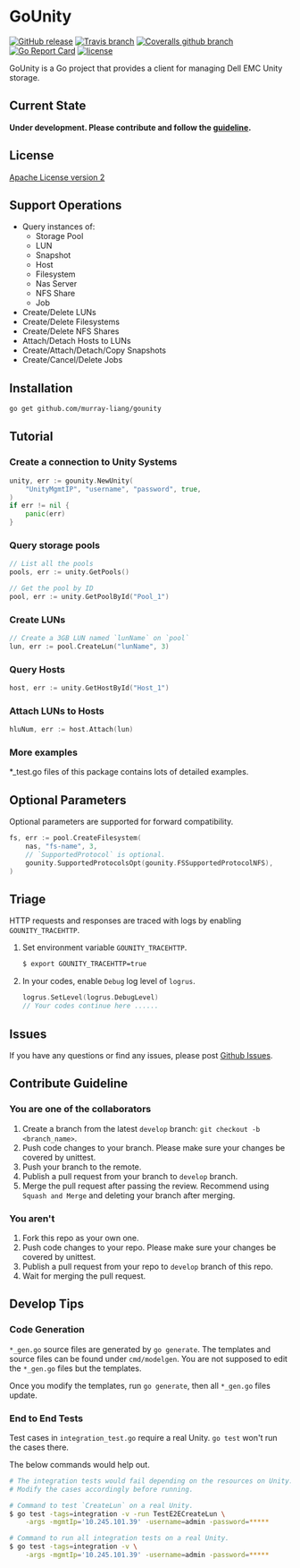 # GoUnity

[![GitHub release](https://img.shields.io/github/release/Murray-LIANG/gounity.svg)](https://github.com/Murray-LIANG/gounity/releases)
[![Travis branch](https://travis-ci.com/Murray-LIANG/gounity.svg?branch=master)](https://travis-ci.org/Murray-LIANG/gounity/branches)
[![Coveralls github branch](https://img.shields.io/coveralls/github/Murray-LIANG/gounity/master.svg)](https://coveralls.io/github/Murray-LIANG/gounity)
[![Go Report Card](https://goreportcard.com/badge/github.com/Murray-LIANG/gounity)](https://goreportcard.com/report/github.com/Murray-LIANG/gounity)
[![license](https://img.shields.io/github/license/Murray-LIANG/gounity.svg)](https://github.com/Murray-LIANG/gounity/blob/develop/LICENSE)


GoUnity is a Go project that provides a client for managing Dell EMC Unity storage.


## Current State

**Under development. Please contribute and follow the [guideline](#contribute-guideline).**


## License

[Apache License version 2](LICENSE)


## Support Operations

- Query instances of:
  - Storage Pool
  - LUN
  - Snapshot
  - Host
  - Filesystem
  - Nas Server
  - NFS Share
  - Job
- Create/Delete LUNs
- Create/Delete Filesystems
- Create/Delete NFS Shares
- Attach/Detach Hosts to LUNs
- Create/Attach/Detach/Copy Snapshots
- Create/Cancel/Delete Jobs


## Installation

```bash
go get github.com/murray-liang/gounity
```


## Tutorial

### Create a connection to Unity Systems

```go
unity, err := gounity.NewUnity(
    "UnityMgmtIP", "username", "password", true,
)
if err != nil {
    panic(err)
}
```

### Query storage pools

```go
// List all the pools
pools, err := unity.GetPools()

// Get the pool by ID
pool, err := unity.GetPoolById("Pool_1")
```

### Create LUNs
```go
// Create a 3GB LUN named `lunName` on `pool`
lun, err := pool.CreateLun("lunName", 3)
```

### Query Hosts
```go
host, err := unity.GetHostById("Host_1")
```

### Attach LUNs to Hosts
```go
hluNum, err := host.Attach(lun)
```

### More examples
*_test.go files of this package contains lots of detailed examples.


## Optional Parameters
Optional parameters are supported for forward compatibility.

```go
fs, err := pool.CreateFilesystem(
    nas, "fs-name", 3,
    // `SupportedProtocol` is optional.
    gounity.SupportedProtocolsOpt(gounity.FSSupportedProtocolNFS),
)
```


## Triage

HTTP requests and responses are traced with logs by enabling `GOUNITY_TRACEHTTP`.
1. Set environment variable `GOUNITY_TRACEHTTP`.
    ```bash
    $ export GOUNITY_TRACEHTTP=true
    ```
2. In your codes, enable `Debug` log level of `logrus`.
    ```go
    logrus.SetLevel(logrus.DebugLevel)
    // Your codes continue here ......
    ```


## Issues

If you have any questions or find any issues, please post [Github Issues](https://github.com/murray-LIANG/gounity/issues).


## Contribute Guideline

### You are one of the collaborators
1. Create a branch from the latest `develop` branch: `git checkout -b <branch_name>`.
2. Push code changes to your branch. Please make sure your changes be covered by unittest.
3. Push your branch to the remote.
4. Publish a pull request from your branch to `develop` branch.
5. Merge the pull request after passing the review. Recommend using `Squash and Merge` and deleting your branch after merging.

### You aren't
1. Fork this repo as your own one.
2. Push code changes to your repo. Please make sure your changes be covered by unittest.
3. Publish a pull request from your repo to `develop` branch of this repo.
4. Wait for merging the pull request.

## Develop Tips

### Code Generation
`*_gen.go` source files are generated by `go generate`. The templates and source files can be found under `cmd/modelgen`. You are not supposed to edit the `*_gen.go` files but the templates.

Once you modify the templates, run `go generate`, then all `*_gen.go` files update.

### End to End Tests
Test cases in `integration_test.go` require a real Unity. `go test` won't run the cases there.

The below commands would help out.

```bash
# The integration tests would fail depending on the resources on Unity.
# Modify the cases accordingly before running.

# Command to test `CreateLun` on a real Unity.
$ go test -tags=integration -v -run TestE2ECreateLun \
    -args -mgmtIp='10.245.101.39' -username=admin -password=*****

# Command to run all integration tests on a real Unity.
$ go test -tags=integration -v \
    -args -mgmtIp='10.245.101.39' -username=admin -password=*****
```
